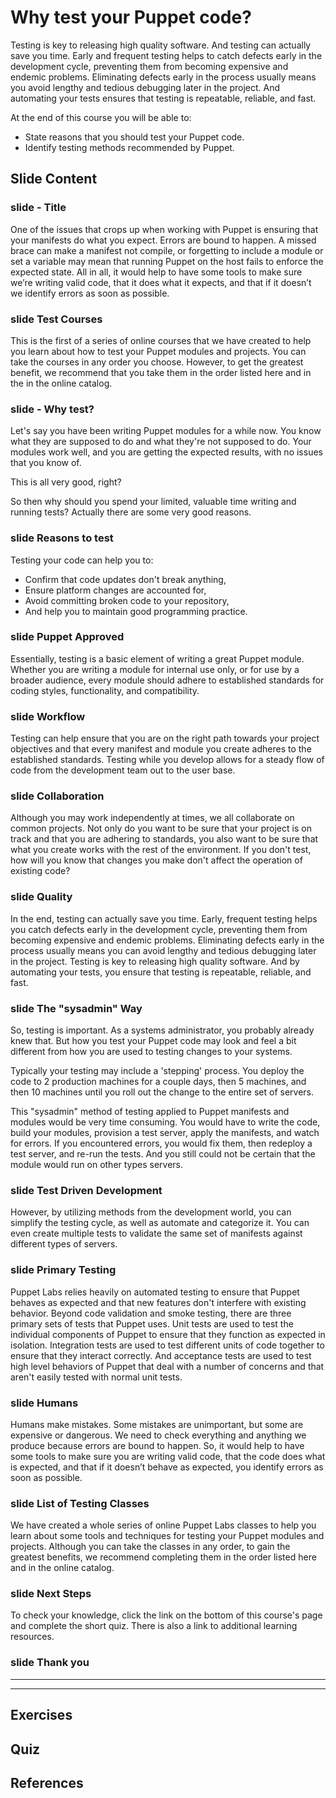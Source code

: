 # Why test your Puppet code?

Testing is key to releasing high quality software. And testing can actually save you time. Early and frequent testing helps to catch defects early in the development cycle, preventing them from becoming expensive and endemic problems. Eliminating defects early in the process usually means you avoid lengthy and tedious debugging later in the project. And automating your tests ensures that testing is repeatable, reliable, and fast. 

At the end of this course you will be able to:

* State reasons that you should test your Puppet code.
* Identify testing methods recommended by Puppet.

## Slide Content

### slide - Title

One of the issues that crops up when working with Puppet is ensuring that your manifests do what you expect. Errors are bound to happen. A missed brace can make a manifest not compile, or forgetting to include a module or set a variable may mean that running Puppet on the host fails to enforce the expected state. All in all, it would help to have some tools to make sure we’re writing valid code, that it does what it expects, and that if it doesn’t we identify errors as soon as possible.

### slide Test Courses

This is the first of a series of online courses that we have created to help you learn about how to test your Puppet modules and projects. You can take the courses in any order you choose. However, to get the greatest benefit, we recommend that you take them in the order listed here and in the in the online catalog.

### slide  - Why test?

Let's say you have been writing Puppet modules for a while now. You know what they are supposed to do and what they're not supposed to do. Your modules work well, and you are getting the expected results, with no issues that you know of.  This is all very good, right? 

So then why should you spend your limited, valuable time writing and running tests?  Actually there are some very good reasons.

### slide Reasons to test

Testing your code can help you to:* Confirm that code updates don't break anything, * Ensure platform changes are accounted for,* Avoid committing broken code to your repository, * And help you to maintain good programming practice.


### slide Puppet Approved

Essentially, testing is a basic element of writing a great Puppet module. Whether you are writing a module for internal use only, or for use by a broader audience, every module should adhere to established standards for coding styles, functionality, and compatibility.  
### slide Workflow

Testing can help ensure that you are on the right path towards your project objectives and that every manifest and module you create adheres to the established standards. Testing while you develop allows for a steady flow of code from the development team out to the user base.


### slide Collaboration

Although you may work independently at times, we all collaborate on common projects. Not only do you want to be sure that your project is on track and that you are adhering to standards, you also want to be sure that what you create works with the rest of the environment. If you don't test, how will you know that changes you make don't affect the operation of existing code? 

### slide Quality

In the end, testing can actually save you time. Early, frequent testing helps you catch defects early in the development cycle, preventing them from becoming expensive and endemic problems. Eliminating defects early in the process usually means you can avoid lengthy and tedious debugging later in the project. Testing is key to releasing high quality software. And by automating your tests, you ensure that testing is repeatable, reliable, and fast.    
 

### slide The "sysadmin" Way

So, testing is important. As a systems administrator, you probably already knew that. But how you test your Puppet code may look and feel a bit different from how you are used to testing changes to your systems.

Typically your testing may include a 'stepping' process. You deploy the code to 2 production machines for a couple days, then 5 machines, and then 10 machines until you roll out the change to the entire set of servers. 

This "sysadmin" method of testing applied to Puppet manifests and modules would be very time consuming. You would have to write the code, build your modules, provision a test server, apply the manifests, and watch for errors. If you encountered errors, you would fix them, then redeploy a test server, and re-run the tests. And you still could not be certain that the module would run on other types servers. 

### slide Test Driven Development

However, by utilizing methods from the development world, you can simplify the testing cycle, as well as automate and categorize it. You can even create multiple tests to validate the same set of manifests against different types of servers.

### slide Primary Testing

Puppet Labs relies heavily on automated testing to ensure that Puppet behaves as expected and that new features don't interfere with existing behavior.  Beyond code validation and smoke testing, there are three primary sets of tests that Puppet uses. Unit tests are used to test the individual components of Puppet to ensure that they function as expected in isolation. Integration tests are used to test different units of code together to ensure that they interact correctly.  And acceptance tests are used to test high level behaviors of Puppet that deal with a number of concerns and that aren't easily tested with normal unit tests.

### slide Humans

Humans make mistakes. Some mistakes are unimportant, but some are expensive or dangerous. We need to check everything and anything we produce because errors are bound to happen. So, it would help to have some tools to make sure you are writing valid code, that the code does what is expected, and that if it doesn’t behave as expected, you identify errors as soon as possible. 


### slide List of Testing Classes

We have created a whole series of online Puppet Labs classes to help you learn about some tools and techniques for testing your Puppet modules and projects. Although you can take the classes in any order, to gain the greatest benefits, we recommend completing them in the order listed here and in the online catalog.

### slide Next Steps

To check your knowledge, click the link on the bottom of this course's page and complete the short quiz. There is also a link to additional learning resources.


### slide Thank you

------
------

## Exercises

## Quiz

## References